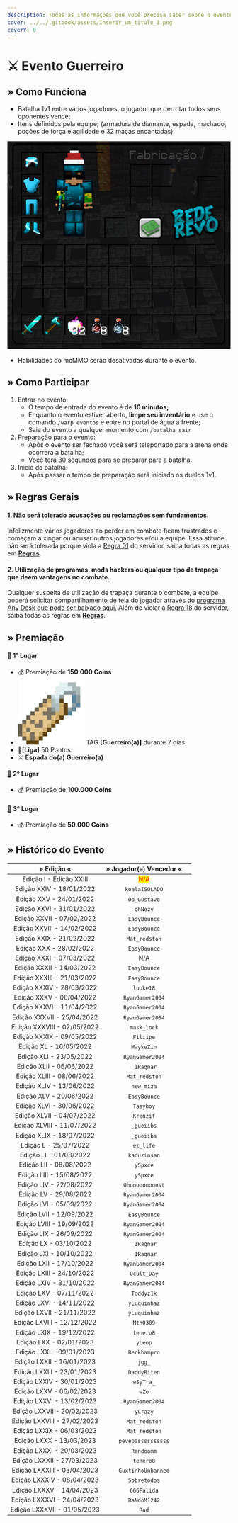 ```yaml
---
description: Todas as informações que você precisa saber sobre o evento semanal Guerreiro.
cover: ../../.gitbook/assets/Inserir_um_titulo_3.png
coverY: 0
---
```


# ⚔ Evento Guerreiro

## » Como Funciona

* Batalha 1v1 entre vários jogadores, o jogador que derrotar todos seus oponentes vence;
* Itens definidos pela equipe; (armadura de diamante, espada, machado, poções de força e agilidade e 32 maças encantadas)

![](<../../.gitbook/assets/image (15) (1) (1) (1) (1).png>)

* Habilidades do mcMMO serão desativadas durante o evento.

## » Como Participar

1. Entrar no evento:
   * O tempo de entrada do evento é de **10 minutos;**
   * Enquanto o evento estiver aberto, **limpe seu inventário** e use o comando `/warp eventos` e entre no portal de água a frente;
   * Saia do evento a qualquer momento com `/batalha sair`&#x20;
2. Preparação para o evento:
   * Após o evento ser fechado você será teleportado para a arena onde ocorrera a batalha;
   * Você terá 30 segundos para se preparar para a batalha.&#x20;
3. Inicio da batalha:
   * Após passar o tempo de preparação será iniciado os duelos 1v1.

## » Regras Gerais

#### **1. Não será tolerado acusações ou reclamações sem fundamentos.**

Infelizmente vários jogadores ao perder em combate ficam frustrados e começam a xingar ou acusar outros jogadores e/ou a equipe. Essa atitude não será tolerada porque viola a [Regra 01](https://wiki.rederevo.com/regras/chat#01) do servidor, saiba todas as regras em [**Regras**](../../regras/).

#### **2. Utilização de programas, mods hackers ou qualquer tipo de trapaça que deem vantagens no combate.**

Qualquer suspeita de utilização de trapaça durante o combate, a equipe poderá solicitar compartilhamento de tela do jogador através do [programa Any Desk que pode ser baixado aqui.](https://anydesk.com/pt/downloads) Além de violar a [Regra 18](https://wiki.rederevo.com/regras/jogabilidade#01-7) do servidor, saiba todas as regras em [**Regras**](../../regras/).

## » Premiação

#### 🥇 **1° Lugar**

* 💰 Premiação de **150.000 Coins**
* <img src="../../.gitbook/assets/image (14) (1) (2).png" alt="" data-size="line"> TAG **\[Guerreiro(a)]** durante 7 dias
* 💎**\[Liga]** 50 Pontos
* ⚔️ **Espada do(a) Guerreiro(a)**

#### [🥈](https://emojipedia.org/2nd-place-medal/) **2° Lugar**

* 💰 Premiação de **100.000 Coins**

#### [🥉](https://emojipedia.org/3rd-place-medal/) **3° Lugar**

* 💰 Premiação de **50.000 Coins**

## » Histórico do Evento

<table><thead><tr><th align="center">» Edição «</th><th align="center">» Jogador(a) Vencedor «</th><th data-hidden></th></tr></thead><tbody><tr><td align="center">Edição I - Edição XXIII</td><td align="center"><mark style="color:red;">N/A</mark></td><td></td></tr><tr><td align="center">Edição XXIV - 18/01/2022</td><td align="center"><code>koalaISOLADO</code></td><td></td></tr><tr><td align="center">Edição XXV - 24/01/2022</td><td align="center"><code>Oo_Gustavo</code></td><td></td></tr><tr><td align="center">Edição XXVI - 31/01/2022</td><td align="center"><code>ohNezy</code></td><td></td></tr><tr><td align="center">Edição XXVII - 07/02/2022</td><td align="center"><code>EasyBounce</code></td><td></td></tr><tr><td align="center">Edição XXVIII - 14/02/2022</td><td align="center"><code>EasyBounce</code></td><td></td></tr><tr><td align="center">Edição XXIX - 21/02/2022</td><td align="center"><code>Mat_redston</code></td><td></td></tr><tr><td align="center">Edição XXX - 28/02/2022</td><td align="center"><code>EasyBounce</code></td><td></td></tr><tr><td align="center">Edição XXXI - 07/03/2022</td><td align="center">N/A</td><td></td></tr><tr><td align="center">Edição XXXII - 14/03/2022</td><td align="center"><code>EasyBounce</code></td><td></td></tr><tr><td align="center">Edição XXXIII - 21/03/2022</td><td align="center"><code>EasyBounce</code></td><td></td></tr><tr><td align="center">Edição XXXIV - 28/03/2022</td><td align="center"><code>luuke18</code></td><td></td></tr><tr><td align="center">Edição XXXV - 06/04/2022</td><td align="center"><code>RyanGamer2004</code></td><td></td></tr><tr><td align="center">Edição XXXVI - 11/04/2022</td><td align="center"><code>RyanGamer2004</code></td><td></td></tr><tr><td align="center">Edição XXXVII - 25/04/2022</td><td align="center"><code>RyanGamer2004</code></td><td></td></tr><tr><td align="center">Edição XXXVIII - 02/05/2022</td><td align="center"><code>mask_lock</code></td><td></td></tr><tr><td align="center">Edição XXXIX - 09/05/2022</td><td align="center"><code>Filiipe</code></td><td></td></tr><tr><td align="center">Edição XL - 16/05/2022</td><td align="center"><code>MaykeZin</code></td><td></td></tr><tr><td align="center">Edição XLI - 23/05/2022</td><td align="center"><code>RyanGamer2004</code></td><td></td></tr><tr><td align="center">Edição XLII - 06/06/2022</td><td align="center"><code>_IRagnar</code></td><td></td></tr><tr><td align="center">Edição XLIII - 08/06/2022</td><td align="center"><code>Mat_redston</code></td><td></td></tr><tr><td align="center">Edição XLIV - 13/06/2022</td><td align="center"><code>new_miza</code></td><td></td></tr><tr><td align="center">Edição XLV - 20/06/2022</td><td align="center"><code>EasyBounce</code></td><td></td></tr><tr><td align="center">Edição XLVI - 30/06/2022</td><td align="center"><code>Taayboy</code></td><td></td></tr><tr><td align="center">Edição XLVII - 04/07/2022</td><td align="center"><code>Krenzif</code></td><td></td></tr><tr><td align="center">Edição XLVIII - 11/07/2022</td><td align="center"><code>_gueiibs</code></td><td></td></tr><tr><td align="center">Edição XLIX - 18/07/2022</td><td align="center"><code>_gueiibs</code></td><td></td></tr><tr><td align="center">Edição L - 25/07/2022</td><td align="center"><code>ez_life</code></td><td></td></tr><tr><td align="center">Edição LI - 01/08/2022</td><td align="center"><code>kaduzinsan</code></td><td></td></tr><tr><td align="center">Edição LII - 08/08/2022</td><td align="center"><code>ySpxce</code></td><td></td></tr><tr><td align="center">Edição LIII - 15/08/2022</td><td align="center"><code>ySpxce</code></td><td></td></tr><tr><td align="center">Edição LIV - 22/08/2022</td><td align="center"><code>Ghooooooooost</code></td><td></td></tr><tr><td align="center">Edição LV - 29/08/2022</td><td align="center"><code>RyanGamer2004</code></td><td></td></tr><tr><td align="center">Edição LVI - 05/09/2022</td><td align="center"><code>RyanGamer2004</code></td><td></td></tr><tr><td align="center">Edição LVII - 12/09/2022</td><td align="center"><code>EasyBounce</code></td><td></td></tr><tr><td align="center">Edição LVIII - 19/09/2022</td><td align="center"><code>RyanGamer2004</code></td><td></td></tr><tr><td align="center">Edição LIX - 26/09/2022</td><td align="center"><code>RyanGamer2004</code></td><td></td></tr><tr><td align="center">Edição LX - 03/10/2022</td><td align="center"><code>_IRagnar</code></td><td></td></tr><tr><td align="center">Edição LXI - 10/10/2022</td><td align="center"><code>_IRagnar</code></td><td></td></tr><tr><td align="center">Edição LXII - 17/10/2022</td><td align="center"><code>RyanGamer2004</code></td><td></td></tr><tr><td align="center">Edição LXIII - 24/10/2022</td><td align="center"><code>Ocult_Day</code></td><td></td></tr><tr><td align="center">Edição LXIV - 31/10/2022</td><td align="center"><code>RyanGamer2004</code></td><td></td></tr><tr><td align="center">Edição LXV - 07/11/2022</td><td align="center"><code>Toddyz1k</code></td><td></td></tr><tr><td align="center">Edição LXVI - 14/11/2022</td><td align="center"><code>yLuquinhaz</code></td><td></td></tr><tr><td align="center">Edição LXVII - 21/11/2022</td><td align="center"><code>yLuquinhaz</code></td><td></td></tr><tr><td align="center">Edição LXVIII - 12/12/2022</td><td align="center"><code>Mth0309</code></td><td></td></tr><tr><td align="center">Edição LXIX - 19/12/2022</td><td align="center"><code>tenero8</code></td><td></td></tr><tr><td align="center">Edição LXX - 02/01/2023</td><td align="center"><code>yLeop</code></td><td></td></tr><tr><td align="center">Edição LXXI - 09/01/2023</td><td align="center"><code>Beckhampro</code></td><td></td></tr><tr><td align="center">Edição LXXII - 16/01/2023</td><td align="center"><code>jgg_</code></td><td></td></tr><tr><td align="center">Edição LXXIII - 23/01/2023</td><td align="center"><code>DaddyBiten</code></td><td></td></tr><tr><td align="center">Edição LXXIV - 30/01/2023</td><td align="center"><code>wSyTra_</code></td><td></td></tr><tr><td align="center">Edição LXXV - 06/02/2023</td><td align="center"><code>wZo</code></td><td></td></tr><tr><td align="center">Edição LXXVI - 13/02/2023</td><td align="center"><code>RyanGamer2004</code></td><td></td></tr><tr><td align="center">Edição LXXVII - 20/02/2023</td><td align="center"><code>yCrazy</code></td><td></td></tr><tr><td align="center">Edição LXXVIII - 27/02/2023</td><td align="center"><code>Mat_redston</code></td><td></td></tr><tr><td align="center">Edição LXXIX - 06/03/2023</td><td align="center"><code>Mat_redston</code></td><td></td></tr><tr><td align="center">Edição LXXX - 13/03/2023</td><td align="center"><code>pevepassssssssss</code></td><td></td></tr><tr><td align="center">Edição LXXXI - 20/03/2023</td><td align="center"><code>Randoomm</code></td><td></td></tr><tr><td align="center">Edição LXXXII - 27/03/2023</td><td align="center"><code>tenero8</code></td><td></td></tr><tr><td align="center">Edição LXXXIII - 03/04/2023</td><td align="center"><code>GuxtinhoUnbanned</code></td><td></td></tr><tr><td align="center">Edição LXXXIV - 08/04/2023</td><td align="center"><code>Sobretodos</code></td><td></td></tr><tr><td align="center">Edição LXXXV - 14/04/2023</td><td align="center"><code>666Falida</code></td><td></td></tr><tr><td align="center">Edição LXXXVI - 24/04/2023</td><td align="center"><code>RaNdoM1242</code></td><td></td></tr><tr><td align="center">Edição LXXXVII - 01/05/2023</td><td align="center"><code>Rad</code></td><td></td></tr></tbody></table>


